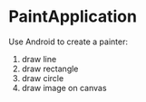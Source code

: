 # PaintApplication

Use Android to create a painter:
1. draw line
2. draw rectangle
3. draw circle
4. draw image on canvas
